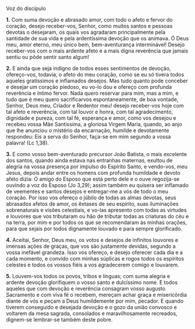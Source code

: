 Voz do discípulo

**1.** Com suma devoção e abrasado amor, com todo o afeto e fervor do coração, desejo receber-vos, Senhor, como muitos santos e pessoas devotas o desejaram, os quais vos agradaram principalmente pela santidade de sua vida e pela ardentíssima devoção que os animava. Ó Deus meu, amor eterno, meu único bem, bem-aventurança interminável! Desejo receber-vos com o mais ardente afeto e a mais digna reverência que jamais sentiu ou pôde sentir santo algum!

**2.** E ainda que seja indigno de todos esses sentimentos de devoção, ofereço-vos, todavia, o afeto do meu coração, como se eu só tivera todos aqueles gratíssimos e inflamados desejos. Mas tudo quanto pode conceber e desejar um coração piedoso, eu vo-lo dou e ofereço com profunda reverência e íntimo fervor. Nada quero reservar para mim, mas a mim, e tudo que é meu quero sacrificarvos espontaneamente, de boa vontade, Senhor, Deus meu, Criador e Redentor meu! desejo receber-vos hoje com tal afeto e reverência, com tal louvor e honra, com tal agradecimento, dignidade e pureza, com tal fé, esperança e amor, como vos desejou e recebeu vossa Mãe Santíssima, a gloriosa Virgem Maria, quando, ao anjo que lhe anunciou o mistério da encarnação, humilde e devotamente respondeu: Eis a serva do Senhor, faça-se em mim segundo a vossa palavra! (Lc 1,38).

**3.** E como vosso bem-aventurado precursor João Batista, o mais excelente dos santos, quando ainda estava nas entranhas maternas, exultou de alegria na vossa presença por impulso do Espírito Santo, e vendo-vos, meu Jesus, depois andar entre os homens com profunda humildade e devoto afeto dizia: O amigo do Esposo que está perto dele e o ouve regozija-se ouvindo a voz do Esposo (Jo 3,29); assim também eu quisera ser inflamado de veementes e santos desejos e entregar-me a vós de todo o meu coração. Por isso vos ofereço o júbilo de todas as almas devotas, seus abrasados afetos de amor, os êxtases de seu espírito, suas iluminações sobrenaturais e visões celestiais, e vo-las apresento com todas as virtudes e louvores que vos tributaram ou hão de tributar todas as criaturas do céu e na terra, por mim e por todos os que se recomendaram às minhas orações, para que sejais por todos dignamente louvado e para sempre glorificado.

**4.** Aceitai, Senhor, Deus meu, os votos e desejos de infinitos louvores e imensas ações de graças, que vos são justamente devidas, segundo a vossa inefável grandeza. Isso vos ofereço, e desejo oferecer cada dia e a cada momento, e convido com minhas súplicas e rogos todos os espíritos celestes e todos os vossos fiéis a vos agradecerem comigo e louvarem.

**5.** Louvem-vos todos os povos, tribos e línguas; com suma alegria e ardente devoção glorifiquem o vosso santo e dulcíssimo nome. E todos aqueles que com devoção e reverência consagram vosso augusto Sacramento e com viva fé o recebem, mereçam achar graça e misericórdia diante de vós e peçam a Deus humildemente por mim, pecador. E quando tiverem conseguido e desejada devoção e o gozo da união convosco e voltarem da mesa sagrada, consolados e maravilhosamente recreados, dignem-se lembrar-se também deste pobre.

